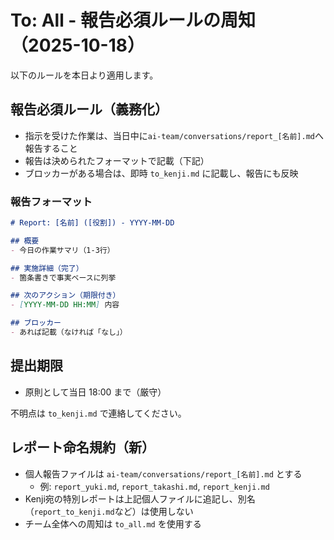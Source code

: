 # To: All - 報告必須ルールの周知（2025-10-18）

以下のルールを本日より適用します。

## 報告必須ルール（義務化）
- 指示を受けた作業は、当日中に`ai-team/conversations/report_[名前].md`へ報告すること
- 報告は決められたフォーマットで記載（下記）
- ブロッカーがある場合は、即時 `to_kenji.md` に記載し、報告にも反映

### 報告フォーマット
```markdown
# Report: [名前] ([役割]) - YYYY-MM-DD

## 概要
- 今日の作業サマリ（1-3行）

## 実施詳細（完了）
- 箇条書きで事実ベースに列挙

## 次のアクション（期限付き）
- [YYYY-MM-DD HH:MM] 内容

## ブロッカー
- あれば記載（なければ「なし」）
```

## 提出期限
- 原則として当日 18:00 まで（厳守）

不明点は `to_kenji.md` で連絡してください。

## レポート命名規約（新）
- 個人報告ファイルは `ai-team/conversations/report_[名前].md` とする
  - 例: `report_yuki.md`, `report_takashi.md`, `report_kenji.md`
- Kenji宛の特別レポートは上記個人ファイルに追記し、別名（`report_to_kenji.md`など）は使用しない
- チーム全体への周知は `to_all.md` を使用する
